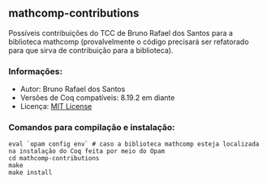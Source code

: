 ## mathcomp-contributions
Possíveis contribuições do TCC de Bruno Rafael dos Santos para a biblioteca mathcomp (provalvelmente o código precisará ser refatorado para que sirva de contribuição para a biblioteca).

### Informações:
- Autor: Bruno Rafael dos Santos
- Versões de Coq compatíveis: 8.19.2 em diante
- Licença: [MIT License](LICENSE)

### Comandos para compilação e instalação:
    
``` shell
eval `opam config env` # caso a biblioteca mathcomp esteja localizada na instalação do Coq feita por meio do Opam
cd mathcomp-contributions
make
make install
```

